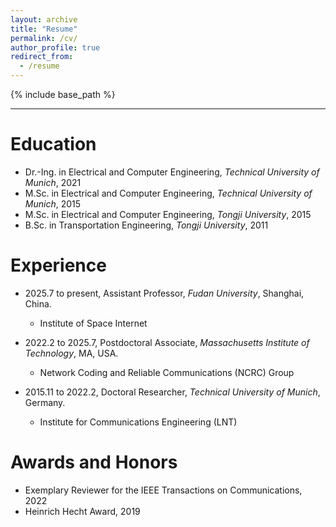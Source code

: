 ```yaml
---
layout: archive
title: "Resume"
permalink: /cv/
author_profile: true
redirect_from:
  - /resume
---
```


{% include base_path %}

***

Education
======
* Dr.-Ing. in Electrical and Computer Engineering, *Technical University of Munich*, 2021
* M.Sc. in Electrical and Computer Engineering, *Technical University of Munich*, 2015
* M.Sc. in Electrical and Computer Engineering, *Tongji University*, 2015
* B.Sc. in Transportation Engineering, *Tongji University*, 2011

Experience
======
* 2025.7 to present,   Assistant Professor, *Fudan University*, Shanghai, China.
  * Institute of Space Internet

* 2022.2 to 2025.7,   Postdoctoral Associate, *Massachusetts Institute of Technology*, MA, USA.
  * Network Coding and Reliable Communications (NCRC) Group

* 2015.11 to 2022.2,   Doctoral Researcher, *Technical University of Munich*, Germany.
  * Institute for Communications Engineering (LNT)
  
  
Awards and Honors
======
* Exemplary Reviewer for the IEEE Transactions on Communications, 2022
* Heinrich Hecht Award, 2019
